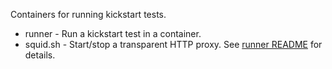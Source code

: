 Containers for running kickstart tests.

* runner - Run a kickstart test in a container.
* squid.sh - Start/stop a transparent HTTP proxy. See [runner README](./runner/README.md) for details.
